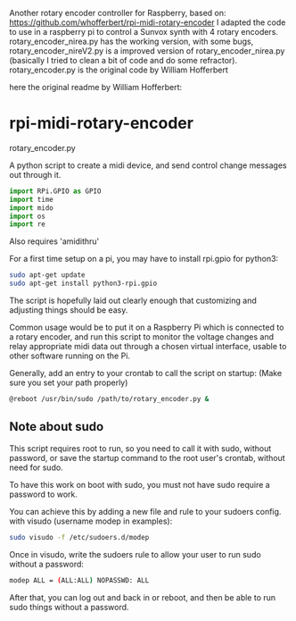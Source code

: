 Another rotary encoder controller for Raspberry, based on:
https://github.com/whofferbert/rpi-midi-rotary-encoder
I adapted the code to use in a raspberry pi to control a Sunvox synth with 4 rotary encoders. rotary_encoder_nirea.py has the working version, with some bugs,
rotary_encoder_nireV2.py is a improved version of rotary_encoder_nirea.py (basically I tried to clean a bit of code and do some refractor). rotary_encoder.py is the original code by William Hofferbert

here the original readme by William Hofferbert:

# rpi-midi-rotary-encoder

rotary_encoder.py

A python script to create a midi device, and send control change messages out through it.

```python
import RPi.GPIO as GPIO
import time
import mido
import os
import re
```

Also requires 'amidithru'

For a first time setup on a pi, you may have to install rpi.gpio for python3:

```bash
sudo apt-get update
sudo apt-get install python3-rpi.gpio 
```

The script is hopefully laid out clearly enough that customizing and adjusting things should be easy.

Common usage would be to put it on a Raspberry Pi which is connected to a rotary encoder, and run this script to monitor the voltage changes and relay appropriate midi data out through a chosen virtual interface, usable to other software running on the Pi.

Generally, add an entry to your crontab to call the script on startup:
(Make sure you set your path properly)

```bash
@reboot /usr/bin/sudo /path/to/rotary_encoder.py &
```

Note about sudo
---------------

This script requires root to run, so you need to call it with sudo, without password, or save the startup command to the root user's crontab, without need for sudo.

To have this work on boot with sudo, you must not have sudo require a password to work.

You can achieve this by adding a new file and rule to your sudoers config. with visudo (username modep in examples):

```bash
sudo visudo -f /etc/sudoers.d/modep
```

Once in visudo, write the sudoers rule to allow your user to run sudo without a password:

```bash
modep ALL = (ALL:ALL) NOPASSWD: ALL
```

After that, you can log out and back in or reboot, and then be able to run sudo things without a password.


